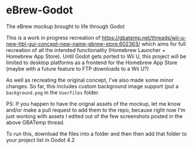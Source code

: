 # eBrew-Godot
The eBrew mockup brought to life through Godot

This is a work in progress recreation of https://gbatemp.net/threads/wii-u-new-hbl-gui-concept-new-name-ebrew-store.602363/ which aims for full recreation of all the intended functionality (Homebrew Launcher + Homebrew App Store). Until Godot gets ported to Wii U, this project will be limited to desktop platforms as a frontend for the Homebrew App Store (maybe with a future feature to FTP downloads to a Wii U?)

As well as recreating the original concept, I've also made some minor changes. So far, this includes custom background image support (put a `background.png` in the `Userfiles` folder.

PS: If you happen to have the orignal assets of the mockup, let me know and/or make a pull request to add them to the repo, because right now I'm just working with assets I edited out of the few screenshots posted in the above GBATemp thread.

To run this, download the files into a folder and then then add that folder to your project list in Godot 4.2

